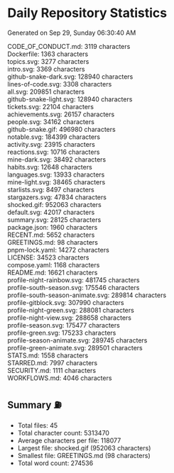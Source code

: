 # Daily Repository Statistics
Generated on Sep 29, Sunday 06:30:40 AM  

CODE_OF_CONDUCT.md: 3119 characters  
Dockerfile: 1363 characters  
topics.svg: 3277 characters  
intro.svg: 3369 characters  
github-snake-dark.svg: 128940 characters  
lines-of-code.svg: 3308 characters  
all.svg: 209851 characters  
github-snake-light.svg: 128940 characters  
tickets.svg: 22104 characters  
achievements.svg: 26157 characters  
people.svg: 34162 characters  
github-snake.gif: 496980 characters  
notable.svg: 184399 characters  
activity.svg: 23915 characters  
reactions.svg: 10716 characters  
mine-dark.svg: 38492 characters  
habits.svg: 12648 characters  
languages.svg: 13933 characters  
mine-light.svg: 38465 characters  
starlists.svg: 8497 characters  
stargazers.svg: 47834 characters  
shocked.gif: 952063 characters  
default.svg: 42017 characters  
summary.svg: 28125 characters  
package.json: 1960 characters  
RECENT.md: 5652 characters  
GREETINGS.md: 98 characters  
pnpm-lock.yaml: 14272 characters  
LICENSE: 34523 characters  
compose.yaml: 1168 characters  
README.md: 16621 characters  
profile-night-rainbow.svg: 481745 characters  
profile-south-season.svg: 175546 characters  
profile-south-season-animate.svg: 289814 characters  
profile-gitblock.svg: 307990 characters  
profile-night-green.svg: 288081 characters  
profile-night-view.svg: 288658 characters  
profile-season.svg: 175477 characters  
profile-green.svg: 175233 characters  
profile-season-animate.svg: 289745 characters  
profile-green-animate.svg: 289501 characters  
STATS.md: 1558 characters  
STARRED.md: 7997 characters  
SECURITY.md: 1111 characters  
WORKFLOWS.md: 4046 characters  

## Summary ⛽  
- Total files: 45  
- Total character count: 5313470  
- Average characters per file: 118077  
- Largest file: shocked.gif (952063 characters)  
- Smallest file: GREETINGS.md (98 characters)  
- Total word count: 274536  
